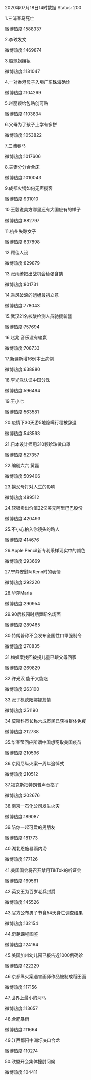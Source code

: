 2020年07月18日14时数据
Status: 200

1.三浦春马死亡

微博热度:1588337

2.李玟发文

微博热度:1469874

3.超飒姐姐妆

微博热度:1181047

4.一对香港母子入境广东珠海确诊

微博热度:1104269

5.赵丽颖给包贴创可贴

微博热度:1103834

6.父母为了孩子上学有多拼

微博热度:1053822

7.三浦春马

微博热度:1017606

8.夫妻分分合合床

微博热度:1010043

9.成都火锅如何无声揽客

微博热度:931010

10.王毅说美方哪里还有大国应有的样子

微博热度:882797

11.杭州失踪女子

微博热度:837898

12.顾佳人设

微博热度:829879

13.张雨绮把出战机会给张含韵

微博热度:801731

14.乘风破浪的姐姐最初立意

微博热度:778043

15.武汉21名核酸检测人员驰援新疆

微博热度:757694

16.赵兆 音乐没有输赢

微博热度:708733

17.新疆新增16例本土病例

微博热度:638880

18.李光洙认证中国分洙

微博热度:596494

19.王小七

微博热度:563581

20.疫情下30天游5地隐瞒行程被辞退

微博热度:543563

21.日本设计师用310颗珍珠做口罩

微博热度:527357

22.编剧六六 黄磊

微博热度:509406

23.挨父母打对人生的影响

微博热度:489512

24.软银卖出价值22亿美元阿里巴巴股份

微博热度:420493

25.不小心拍入你镜头的路人

微博热度:414676

26.Apple Pencil新专利采样现实中的颜色

微博热度:293669

27.宁静安慰阿Kenn时的表情

微博热度:292220

28.华莎Maria

微博热度:290954

29.90后校园时期舞蹈名场面

微博热度:289465

30.特朗普称不会发布全国性口罩强制令

微博热度:270835

31.梅姨案找回被拐儿童已跟父母回家

微博热度:269829

32.许光汉 能干又能吃

微博热度:263100

33.张子枫欧阳娜娜友情

微博热度:251190

34.莫斯科市长称六成市民已获得群体免疫

微博热度:212738

35.华春莹回应所谓中国想窃取美国疫苗

微博热度:210596

36.京阿尼纵火案一周年追悼式

微博热度:210512

37.福克斯把特朗普声音掐了

微博热度:202676

38.南京一石化公司发生火灾

微博热度:189087

39.陪你一起可爱的男朋友

微博热度:181773

40.湖北恩施暴雨内涝

微博热度:177126

41.美国国会将召开禁用TikTok的听证会

微博热度:169561

42.英女王为百岁老兵封爵

微博热度:145526

43.官方公布男子节食54天身亡调查结果

微博热度:132154

44.奇葩课程图鉴

微博热度:124164

45.美国加州幼儿园已报告近1000例确诊

微博热度:122229

46.京都纵火案遇害画师作品被制成稻田画

微博热度:117156

47.世界上最小的河马

微博热度:113657

48.合肥暴雨

微博热度:111664

49.江西鄱阳中洲圩决口合龙

微博热度:110274

50.欧盟开会集体撞肘问候

微博热度:104411

